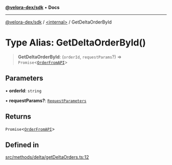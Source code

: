 [**@velora-dex/sdk**](../../README.md) • **Docs**

***

[@velora-dex/sdk](../../globals.md) / [\<internal\>](../README.md) / GetDeltaOrderById

# Type Alias: GetDeltaOrderById()

> **GetDeltaOrderById**: (`orderId`, `requestParams`?) => `Promise`\<[`OrderFromAPI`](OrderFromAPI.md)\>

## Parameters

• **orderId**: `string`

• **requestParams?**: [`RequestParameters`](RequestParameters.md)

## Returns

`Promise`\<[`OrderFromAPI`](OrderFromAPI.md)\>

## Defined in

[src/methods/delta/getDeltaOrders.ts:12](https://github.com/VeloraDEX/sdk/blob/master/src/methods/delta/getDeltaOrders.ts#L12)
